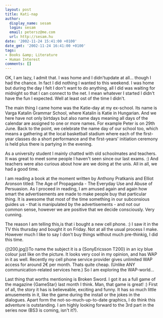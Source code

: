 ```yaml
---
layout: post
title: Kati-nap
author:
  display_name: sesam
  login: sesam
  email: petersz@me.com
  url: http://sesam.hu
date: '2002-11-24 15:41:00 +0100'
date_gmt: '2002-11-24 16:41:00 +0100'
tags:
- Books &amp; Literature
- Human Interest
comments: []
---
```


OK, I am lazy, I admit that. I was home and I didn'tupdate at all... though I had the chance. In fact I did nothing I wanted to this weekend. I was home but during the day I felt I don't want to do anything, all I did was waiting for midnight so that I can connect to the net. I mean whatever I started I didn't have the fun I expected. Well at least ost of the time I didn't.

The main thing I came home was the Katie-day at my ex-school. Its name is Varga Katalin Grammar School, where Katalin is Katie in Hungarian. And we here have not only birtdays but also name days meaning all days of the calendar are assigned to one or more names. For example Peter is on 29th June. Back to the point, we celebrate the name day of our school too, which means a gathering at the local basketball stadium where each of the first-year classes do a short performance and the first-years' initiation ceremony is held plus there is partying in the evening.

As a university student I mainly chatted with old schoolmates and teachers. It was great to meet some people I haven't seen since our last exams. :) And teachers were also curious about how are we doing at the unis. All in all, we had a good time.

I am reading a book at the moment written by Anthony Pratkanis and Elliot Aronson titled: The Age of Propaganda - The Everyday Use and Abuse of Persuasion. As I proceed in reading, I am amused again and again how smart the advertisements are made to make people buy that particular thing. It is awesome that most of the time something in our subconsious guides us - that is manipulated by the advertisements - and not our common sense, however we are positive that we decide consciously. Very cunning.

The reason I am telling this,is that i bought a new cell phone. :) I saw it in the TV this thursday and bought it on Friday. Not at all the usual process I make. However much I like to say I don't buy things without much pre-thinkig, I did this time.

{[t200.jpg]}To name the subject it is a {SonyEricsson T200} in an icy blue colour just like on the picture. It looks very cool in my opinion, and has WAP in it as well. Recently my cell phone service provider gives unlimited WAP access for around 2€ per month. Thats quite cheap. (Unlike ANY communication-related services here.) So I am exploring the WAP-world...

Last thing that worths mentioning is Broken Sword. I got it as a full game of the magazine {GameStar} last month I think. Man, that game is great! :) First of all, the story it has is believeable, exciting and funny. It has so much little amusements in it, like the game during the install or the jokes in the dialogues. Apart form the not-so-much-up-to-date graphics, I do think this adventure is outstanding. I am highly looking forward to the 3rd part in the series now (BS3 is coming, isn't it?).
